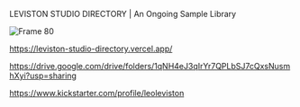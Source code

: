 LEVISTON STUDIO DIRECTORY | An Ongoing Sample Library

![Frame 80](https://github.com/leoleviston/LSD/assets/122838737/90cd144d-025e-44a1-9349-7fb18434c68e)

https://leviston-studio-directory.vercel.app/

https://drive.google.com/drive/folders/1qNH4eJ3qIrYr7QPLbSJ7cQxsNusmhXyi?usp=sharing

https://www.kickstarter.com/profile/leoleviston
